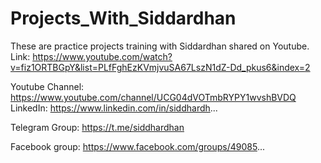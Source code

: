 # Projects_With_Siddardhan
 These are practice projects training with Siddardhan shared on Youtube. Link: https://www.youtube.com/watch?v=fiz1ORTBGpY&list=PLfFghEzKVmjvuSA67LszN1dZ-Dd_pkus6&index=2

Youtube Channel: https://www.youtube.com/channel/UCG04dVOTmbRYPY1wvshBVDQ
LinkedIn: https://www.linkedin.com/in/siddhardh...

Telegram Group: https://t.me/siddhardhan

Facebook group: https://www.facebook.com/groups/49085... 
